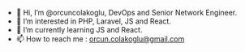 - 👋 Hi, I’m @orcuncolakoglu, DevOps and Senior Network Engineer.
- 👀 I’m interested in PHP, Laravel, JS and React.
- 🌱 I’m currently learning JS and React.
- 📫 How to reach me : orcun.colakoglu@gmail.com
